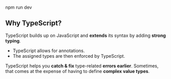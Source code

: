 npm run dev

## Why TypeScript?
TypeScript builds up on JavaScript and **extends** its syntax by adding **strong typing**.

- TypeScript allows for annotations.
- The assigned types are then enforced by TypeScript.

TypeScript helps you **catch & fix** type-related **errors earlier**.
Sometimes, that comes at the expense of having to define **complex value types**.

